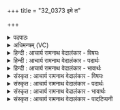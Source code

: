 +++
title = "32_0373 इमे त"

+++
<details><summary>पदपाठः</summary>

इ꣣मे꣢। ते꣣। इन्द्र। ते꣢। व꣣य꣢म्। पु꣣रुष्टुत। पुरु। स्तुत। ये꣢। त्वा꣣। आर꣡भ्य꣢। आ꣣। र꣡भ्य꣢꣯। च꣡रा꣢꣯मसि। प्र꣣भूवसो। प्रभु। वसो। न꣢। हि। त्वत्। अ꣣न्यः। अ꣣न्। यः꣢। गि꣣र्वणः। गिः। वनः। गि꣡रः꣢꣯। स꣡घ꣢꣯त्। क्षो꣣णीः꣢। इ꣣व। प्र꣡ति꣢꣯। तत्। ह꣣र्यः। नः। व꣡चः꣢꣯। ३७३।
</details>

<details><summary>अधिमन्त्रम् (VC)</summary>

- इन्द्रः
- सव्य आङ्गिरसः
- जगती
- निषादः
- ऐन्द्रं काण्डम्
</details>

<details><summary>हिन्दी : आचार्य रामनाथ वेदालंकार - विषयः</summary>

अगले मन्त्र में जगदीश्वर के प्रति उद्गार प्रकट किये गये हैं।
</details>

<details><summary>हिन्दी : आचार्य रामनाथ वेदालंकार - पदार्थः</summary>

पदार्थान्वय -  हे (पुरुष्टुत) बहुत यशोगान किये गये अथवा बहुतों से यशोगान किये गये, (प्रभूवसो) समर्थ और निवासक (इन्द्र) जगदीश्वर ! (इमे) ये (ते) वे लब्धप्रतिष्ठ (वयम्) हम उपासक (ते) तुम्हारे हो गये हैं, (ये) जो (त्वा आरभ्य) तुम्हारा आश्रय लेकर (चरामसि) विचर रहे हैं। हे (गिर्वणः) स्तुतिवाणियों से संभजनीय भगवन् ! (त्वत् अन्यः) तुमसे भिन्न कोई भी (गिरः) हमारी स्तुतिवाणियों का (न हि) नहीं (सघत्) पात्र हो सकता है (तत्) इस कारण तुम (नः वचः) हमारे स्तुतिवचन की (प्रति हर्य) कामना करो, (क्षोणीः इव) जैसे कोई राजा भूमियों की कामना करता है ॥४॥ इस मन्त्र में उपमालङ्कार है। ‘गिर्, गिरः’ में छेकानुप्रास है ॥४॥
</details>

<details><summary>हिन्दी : आचार्य रामनाथ वेदालंकार - भावार्थः</summary>

भावार्थ -  जो परमात्मा के साथ हार्दिक सम्बन्ध स्थापित करते हैं, उन्हीं की स्तुतियों को वह सुनता है ॥४॥
</details>

<details><summary>संस्कृत : आचार्य रामनाथ वेदालंकार - विषयः</summary>

अथ जगदीश्वरं प्रति वचांस्युदीरयति।
</details>

<details><summary>संस्कृत : आचार्य रामनाथ वेदालंकार - पदार्थः</summary>

पदार्थान्वय -  हे (पुरुष्टुत) बहुकीर्तित बहुभिः कीर्तित वा, (प्रभूवसो) समर्थ निवासप्रद च। प्रभवतीति प्रभुः, वासयतीति वसुः। प्रभुश्चासौ वसुश्च इति प्रभूवसुः, पूर्वपदस्य दीर्घश्छान्दसः। (इन्द्र) जगदीश्वर ! (इमे) एते संमुखस्थाः (ते) लब्धख्यातयः (वयम्) त्वदुपासकाः (ते) तव, स्मः इति शेषः, (ये त्वा आरभ्य) त्वामाश्रित्य (चरामसि) विचरामः। अत्र यद्वृत्तयोगान्निघाताभावः। हे (गिर्वणः) गीर्भिः स्तुतिवाग्भिः वननीय संभजनीय भगवन् ! (त्वत् अन्यः) त्वद्भिन्नः कोऽपि (गिरः) अस्मदीयाः स्तुतिवाचः (न हि) नैव (सघत्२) सहेत, तासां पात्रतां व्रजेदित्यर्थः। षह मर्षणे, हकारस्य घकारश्छान्दसः। लेट्प्रयोगः। हियोगात् ‘हि च। अ० ८।१।३४’ इति निघातनिषेधः। (तत्) तस्मात् त्वम् (नः) अस्माकं (वचः) हार्दिकं स्तुतिवचनम् (प्रति हर्य) कामयस्व। हर्य गतिकान्त्योः, भ्वादिः। (क्षोणीः इव) यथा भूमीः कश्चिद् भूपतिः कामयते तद्वत्। क्षोणी इति पृथिवीनाम। निघं० १।१ ॥४॥३ अत्रोपमालङ्कारः, ‘गिर्, गिरः’ इत्यत्र च छेकानुप्रासः ॥४॥
</details>

<details><summary>संस्कृत : आचार्य रामनाथ वेदालंकार - भावार्थः</summary>

भावार्थ -  ये परमात्मना हार्दिकं सम्बन्धं स्थापयन्ति तेषामेव स्तुतीः स शृणोति ॥४॥
</details>

<details><summary>संस्कृत : आचार्य रामनाथ वेदालंकार - पादटिप्पनी</summary>

टिप्पनी -   १. ऋ० १।५७।४, अथ० २०।१५।४ उभयत्र ‘प्रति नो हर्य तद् वचः’ इति पाठः। अथर्ववेदे ऋषिः गोतमः। २. गिरः सघत् सहते। न्यायः कश्चित् त्वद्वत् स्तुत्यतां प्रतिपत्तुं समर्थ इत्यर्थः—इति वि०। गिरः स्तुतीः सघत् सहेत, तासां योग्यः स्यादित्यर्थः—इति भ०। गिरः स्तुतीः न हि सघत् न हि प्राप्नोति—इति सा०। ३. ऋग्भाष्ये दयानन्दर्षिणापि मन्त्रोऽयं परमेश्वरविषय एव व्याख्यातः।
</details>